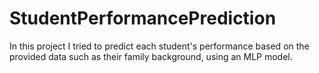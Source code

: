 # StudentPerformancePrediction
In this project I tried to predict each student's performance based on the provided data such as their family background, using an MLP model.

